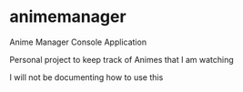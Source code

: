 # animemanager
Anime Manager Console Application

Personal project to keep track of Animes that I am watching

I will not be documenting how to use this
